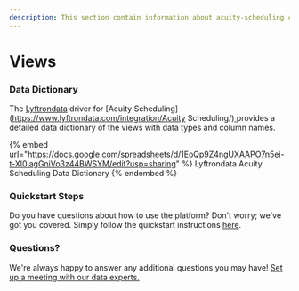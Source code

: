 ```yaml
---
description: This section contain information about acuity-scheduling connector views information
---
```


# Views

### Data Dictionary

The [Lyftrondata](https://www.lyftrondata.com/) driver for [Acuity Scheduling](https://www.lyftrondata.com/integration/Acuity Scheduling/)[ ](https://www.lyftrondata.com/integration/acuity-scheduling/)provides a detailed data dictionary of the views with data types and column names.

{% embed url="https://docs.google.com/spreadsheets/d/1EoQp9Z4ngUXAAPO7n5ei-t-Xl0iagGniVo3z44BWSYM/edit?usp=sharing" %}
Lyftrondata Acuity Scheduling Data Dictionary
{% endembed %}

### Quickstart Steps

Do you have questions about how to use the platform? Don't worry; we've got you covered. Simply follow the quickstart instructions [here](../../../../quickstart-steps.md).

### Questions? <a href="#questions" id="questions"></a>

We're always happy to answer any additional questions you may have! [Set up a meeting with our data experts.](https://www.lyftrondata.com/book-a-meeting/)


